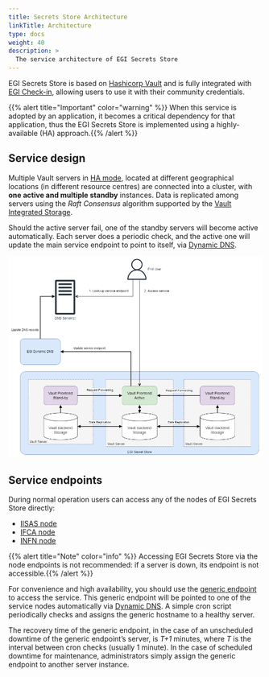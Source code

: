 ```yaml
---
title: Secrets Store Architecture
linkTitle: Architecture
type: docs
weight: 40
description: >
  The service architecture of EGI Secrets Store
---
```


EGI Secrets Store is based on [Hashicorp Vault](https://www.vaultproject.io/)
and is fully integrated with [EGI Check-in](../../../aai/check-in/), allowing
users to use it with their community credentials.

{{% alert title="Important" color="warning" %}} When this
service is adopted by an application, it becomes a critical dependency for that
application, thus the EGI Secrets Store is implemented using a highly-available
(HA) approach.{{% /alert %}}

## Service design

Multiple Vault servers in
[HA mode](https://developer.hashicorp.com/vault/docs/concepts/ha),
located at different geographical locations (in different resource centres) are
connected into a cluster, with **one active and multiple standby** instances.
Data is replicated among servers using the _Raft Consensus_ algorithm supported
by the
[Vault Integrated Storage](https://developer.hashicorp.com/vault/docs/concepts/integrated-storage).

Should the active server fail, one of the standby servers will become active
automatically. Each server does a periodic check, and the active one will
update the main service endpoint to point to itself, via
[Dynamic DNS](../../../compute/cloud-compute/dynamic-dns/).

![Service design](sstore-design.png)

## Service endpoints

During normal operation users can access any of the nodes of EGI Secrets Store
directly:

- [IISAS node](https://vault-iisas.services.fedcloud.eu:8200)
- [IFCA node](https://vault-ifca.services.fedcloud.eu:8200)
- [INFN node](https://vault-infn.services.fedcloud.eu:8200)

{{% alert title="Note" color="info" %}} Accessing EGI Secrets Store via the
node endpoints is not recommended: if a server is down, its endpoint is not
accessible.{{% /alert %}}

For convenience and high availability, you should use the
[generic endpoint](https://secrets.egi.eu) to access the
service. This generic endpoint will be pointed to one of the service nodes
automatically via [Dynamic DNS](../../../compute/cloud-compute/dynamic-dns/).
A simple cron script periodically checks and assigns the generic hostname to
a healthy server.

The recovery time of the generic endpoint, in the case of an unscheduled
downtime of the generic endpoint’s server, is _T+1_ minutes, where _T_ is the
interval between cron checks (usually 1 minute). In the case of scheduled
downtime for maintenance, administrators simply assign the generic endpoint to
another server instance.
